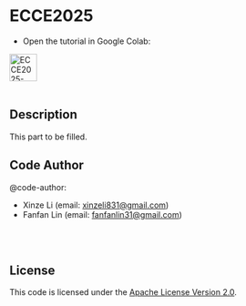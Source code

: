 # ECCE2025

* Open the tutorial in Google Colab:<br>
<a href="https://colab.research.google.com/github/xinzelee/ECCE2025/blob/main/ECCE2025_tutorial.ipynb" target="_blank">
  <img src="https://colab.research.google.com/assets/colab-badge.svg" alt="ECCE2025-Open In Colab" style="height:48px;">
</a>
<br><br>

## Description
This part to be filled.

## Code Author
@code-author: <br>
* Xinze Li (email: xinzeli831@gmail.com)
* Fanfan Lin (email: fanfanlin31@gmail.com)

<br><br>
## License

This code is licensed under the [Apache License Version 2.0](./LICENSE).
